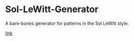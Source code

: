 Sol-LeWitt-Generator
==========

A bare-bones generator for patterns in the Sol LeWitt style.

[link](https://raw.githack.com/frmurgia/sol_lewitt/main/index.html)
